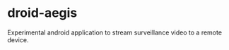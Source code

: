 droid-aegis
===========

Experimental android application to stream surveillance video to a remote device.
